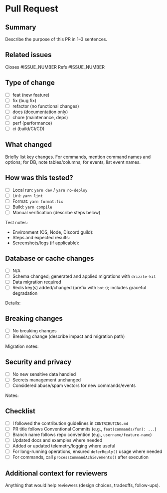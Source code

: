 # Pull Request

<!-- Thank you for your contribution! Please read CONTRIBUTING.md before submitting. -->

## Summary

Describe the purpose of this PR in 1–3 sentences.

## Related issues

Closes #ISSUE_NUMBER
Refs #ISSUE_NUMBER

## Type of change

- [ ] feat (new feature)
- [ ] fix (bug fix)
- [ ] refactor (no functional changes)
- [ ] docs (documentation only)
- [ ] chore (maintenance, deps)
- [ ] perf (performance)
- [ ] ci (build/CI/CD)

## What changed

Briefly list key changes. For commands, mention command names and options; for DB, note tables/columns; for events, list event names.

## How was this tested?

- [ ] Local run: `yarn dev` / `yarn no-deploy`
- [ ] Lint: `yarn lint`
- [ ] Format: `yarn format:fix`
- [ ] Build: `yarn compile`
- [ ] Manual verification (describe steps below)

Test notes:

- Environment (OS, Node, Discord guild):
- Steps and expected results:
- Screenshots/logs (if applicable):

## Database or cache changes

- [ ] N/A
- [ ] Schema changed; generated and applied migrations with `drizzle-kit`
- [ ] Data migration required
- [ ] Redis key(s) added/changed (prefix with `bot:`); includes graceful degradation

Details:

## Breaking changes

- [ ] No breaking changes
- [ ] Breaking change (describe impact and migration path)

Migration notes:

## Security and privacy

- [ ] No new sensitive data handled
- [ ] Secrets management unchanged
- [ ] Considered abuse/spam vectors for new commands/events

Notes:

## Checklist

- [ ] I followed the contribution guidelines in `CONTRIBUTING.md`
- [ ] PR title follows Conventional Commits (e.g., `feat(commands/fun): ...`)
- [ ] Branch name follows repo convention (e.g., `username/feature-name`)
- [ ] Updated docs and examples where needed
- [ ] Added or updated telemetry/logging where useful
- [ ] For long-running operations, ensured `deferReply()` usage where needed
- [ ] For commands, call `processCommandAchievements()` after execution

## Additional context for reviewers

Anything that would help reviewers (design choices, tradeoffs, follow-ups).

<!-- Multiple templates are available in .github/PULL_REQUEST_TEMPLATE/. To prefill with one, use the `template` query parameter when creating a PR. -->
